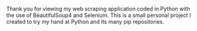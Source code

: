 Thank you for viewing my web scraping application coded in Python with the use of BeautifulSoup4 and Selenium. This is a small personal project I created to try my hand at Python and its many pip repositories.